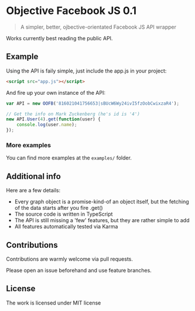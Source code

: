 # Objective Facebook JS 0.1
> A simpler, better, ojbective-orientated Facebook JS API wrapper

Works currently best reading the public API.

## Example
Using the API is faily simple, just include the app.js in your project:
```html
<script src="app.js"></script>
```

And fire up your own instance of the API:
```javascript
var API = new OOFB('816021041756653|sBUcW6Wy24ivI5fzOobCwixzaR4');

// Get the info on Mark Zuckenberg (he's id is '4')
new API.User(4).get(function(user) {
    console.log(user.name);
});

```

### More examples

You can find more examples at the `examples/` folder.

## Additional info

Here are a few details:
- Every graph object is a promise-kind-of an object itself, but the fetching of
  the data starts after you fire .get()
- The source code is written in TypeScript
- The API is still missing a 'few' features, but they are rather simple to add
- All features automatically tested via Karma

## Contributions
Contributions are warmly welcome via pull requests.

Please open an issue beforehand and use feature branches.

## License
The work is licensed under MIT license